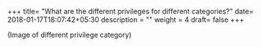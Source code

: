 +++
title= "What are the different privileges for different categories?"
date= 2018-01-17T18:07:42+05:30
description = ""
weight = 4
draft= false
+++


(Image of different privilege category)